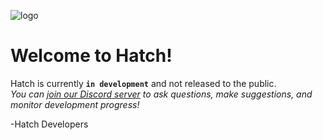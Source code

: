 ![logo](https://github.com/hatchdotlol/resources/blob/main/logos/wordmark-yellow.png?raw=true)
# Welcome to Hatch!
Hatch is currently **`in development`** and not released to the public.  
_You can [join our Discord server](https://discord.gg/ENTDZdaGnD) to ask questions, make suggestions, and monitor development progress!_  

-Hatch Developers
